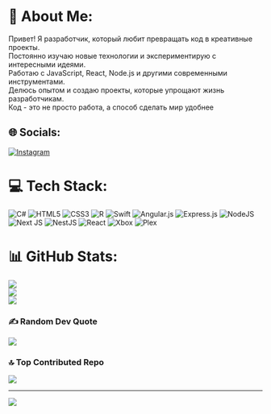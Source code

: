 # 💫 About Me:
Привет! Я разработчик, который любит превращать код в креативные проекты.<br>Постоянно изучаю новые технологии и экспериментирую с интересными идеями.<br>Работаю с JavaScript, React, Node.js и другими современными инструментами.<br>Делюсь опытом и создаю проекты, которые упрощают жизнь разработчикам.<br>Код - это не просто работа, а способ сделать мир удобнее<br>


## 🌐 Socials:
[![Instagram](https://img.shields.io/badge/Instagram-%23E4405F.svg?logo=Instagram&logoColor=white)](https://instagram.com/chlwxt) 

# 💻 Tech Stack:
![C#](https://img.shields.io/badge/c%23-%23239120.svg?style=for-the-badge&logo=csharp&logoColor=white) ![HTML5](https://img.shields.io/badge/html5-%23E34F26.svg?style=for-the-badge&logo=html5&logoColor=white) ![CSS3](https://img.shields.io/badge/css3-%231572B6.svg?style=for-the-badge&logo=css3&logoColor=white) ![R](https://img.shields.io/badge/r-%23276DC3.svg?style=for-the-badge&logo=r&logoColor=white) ![Swift](https://img.shields.io/badge/swift-F54A2A?style=for-the-badge&logo=swift&logoColor=white) ![Angular.js](https://img.shields.io/badge/angular.js-%23E23237.svg?style=for-the-badge&logo=angularjs&logoColor=white) ![Express.js](https://img.shields.io/badge/express.js-%23404d59.svg?style=for-the-badge&logo=express&logoColor=%2361DAFB) ![NodeJS](https://img.shields.io/badge/node.js-6DA55F?style=for-the-badge&logo=node.js&logoColor=white) ![Next JS](https://img.shields.io/badge/Next-black?style=for-the-badge&logo=next.js&logoColor=white) ![NestJS](https://img.shields.io/badge/nestjs-%23E0234E.svg?style=for-the-badge&logo=nestjs&logoColor=white) ![React](https://img.shields.io/badge/react-%2320232a.svg?style=for-the-badge&logo=react&logoColor=%2361DAFB) ![Xbox](https://img.shields.io/badge/xbox-%23107C10.svg?style=for-the-badge&logo=xbox&logoColor=white) ![Plex](https://img.shields.io/badge/plex-%23E5A00D.svg?style=for-the-badge&logo=plex&logoColor=white)
# 📊 GitHub Stats:
![](https://github-readme-stats.vercel.app/api?username=FaraTop7&theme=outrun&hide_border=false&include_all_commits=true&count_private=true)<br/>
![](https://nirzak-streak-stats.vercel.app/?user=FaraTop7&theme=outrun&hide_border=false)<br/>
![](https://github-readme-stats.vercel.app/api/top-langs/?username=FaraTop7&theme=outrun&hide_border=false&include_all_commits=true&count_private=true&layout=compact)

### ✍️ Random Dev Quote
![](https://quotes-github-readme.vercel.app/api?type=vetical&theme=radical)

### 🔝 Top Contributed Repo
![](https://github-contributor-stats.vercel.app/api?username=FaraTop7&limit=5&theme=dark&combine_all_yearly_contributions=true)

---
[![](https://visitcount.itsvg.in/api?id=FaraTop7&icon=0&color=0)](https://visitcount.itsvg.in)

<!-- Proudly created with GPRM ( https://gprm.itsvg.in ) -->
